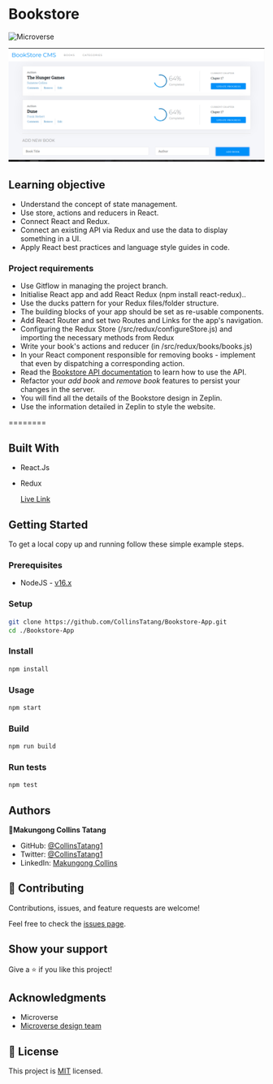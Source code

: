 # Bookstore

![Microverse](https://img.shields.io/badge/Microverse-blueviolet)

![Bookstore](book2.png)
## Learning objective
- Understand the concept of state management.
- Use store, actions and reducers in React.
- Connect React and Redux.
- Connect an existing API via Redux and use the data to display something in a UI.
- Apply React best practices and language style guides in code.
  
### Project requirements
- Use Gitflow in managing the project branch.
- Initialise React app and add React Redux (npm install react-redux)..
- Use the ducks pattern for your Redux files/folder structure.
- The building blocks of your app should be set as re-usable components.
- Add React Router and set two Routes and Links for the app's navigation.
- Configuring the Redux Store (/src/redux/configureStore.js) and importing the necessary methods from Redux
- Write your book's actions and reducer (in /src/redux/books/books.js)
- In your React component responsible for removing books - implement that even by dispatching a corresponding action.
- Read the [Bookstore API documentation](https://www.notion.so/Bookstore-API-51ea269061f849118c65c0a53e88a739) to learn how to use the API.
- Refactor your *add book* and *remove book* features to persist your changes in the server.
- You will find all the details of the Bookstore design in Zeplin.
- Use the information detailed in Zeplin to style the website.
  
========

## Built With

- React.Js
- Redux
  
  [Live Link](https://focused-wilson-b3704e.netlify.app/)
## Getting Started

To get a local copy up and running follow these simple example steps.

### Prerequisites

- NodeJS - [v16.x](https://nodejs.org/en/)

### Setup

```bash
git clone https://github.com/CollinsTatang/Bookstore-App.git
cd ./Bookstore-App
```

### Install

```bash
npm install
```

### Usage

```bash
npm start
```

### Build

```bash
npm run build
```

### Run tests

```bash
npm test
```

## Authors

👤**Makungong Collins Tatang**

- GitHub: [@CollinsTatang1](https://github.com/CollinsTatang)
- Twitter: [@CollinsTatang1](https://twitter.com/CollinsTatang1)
- LinkedIn: [Makungong Collins](https://www.linkedin.com/in/makungong-collins/)

## 🤝 Contributing

Contributions, issues, and feature requests are welcome!

Feel free to check the [issues page](../../issues/).

## Show your support

Give a ⭐️ if you like this project!

## Acknowledgments

- Microverse
- [Microverse design team](https://app.zeplin.io/project/5b35a9e13227086040f8eb75/screen/5b695e29bb8c844f118f9378)

## 📝 License

This project is [MIT](./LICENSE) licensed.